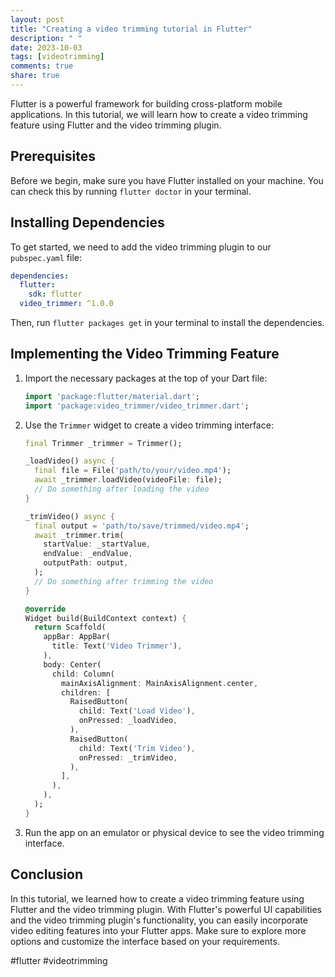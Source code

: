 ```yaml
---
layout: post
title: "Creating a video trimming tutorial in Flutter"
description: " "
date: 2023-10-03
tags: [videotrimming]
comments: true
share: true
---
```


Flutter is a powerful framework for building cross-platform mobile applications. In this tutorial, we will learn how to create a video trimming feature using Flutter and the video trimming plugin.

## Prerequisites

Before we begin, make sure you have Flutter installed on your machine. You can check this by running `flutter doctor` in your terminal.

## Installing Dependencies

To get started, we need to add the video trimming plugin to our `pubspec.yaml` file:

```yaml
dependencies:
  flutter:
    sdk: flutter
  video_trimmer: ^1.0.0
```

Then, run `flutter packages get` in your terminal to install the dependencies.

## Implementing the Video Trimming Feature

1. Import the necessary packages at the top of your Dart file:

   ```dart
   import 'package:flutter/material.dart';
   import 'package:video_trimmer/video_trimmer.dart';
   ```

2. Use the `Trimmer` widget to create a video trimming interface:

   ```dart
   final Trimmer _trimmer = Trimmer();

   _loadVideo() async {
     final file = File('path/to/your/video.mp4');
     await _trimmer.loadVideo(videoFile: file);
     // Do something after loading the video
   }

   _trimVideo() async {
     final output = 'path/to/save/trimmed/video.mp4';
     await _trimmer.trim(
       startValue: _startValue,
       endValue: _endValue,
       outputPath: output,
     );
     // Do something after trimming the video
   }

   @override
   Widget build(BuildContext context) {
     return Scaffold(
       appBar: AppBar(
         title: Text('Video Trimmer'),
       ),
       body: Center(
         child: Column(
           mainAxisAlignment: MainAxisAlignment.center,
           children: [
             RaisedButton(
               child: Text('Load Video'),
               onPressed: _loadVideo,
             ),
             RaisedButton(
               child: Text('Trim Video'),
               onPressed: _trimVideo,
             ),
           ],
         ),
       ),
     );
   }
   ```

3. Run the app on an emulator or physical device to see the video trimming interface.

## Conclusion

In this tutorial, we learned how to create a video trimming feature using Flutter and the video trimming plugin. With Flutter's powerful UI capabilities and the video trimming plugin's functionality, you can easily incorporate video editing features into your Flutter apps. Make sure to explore more options and customize the interface based on your requirements.

#flutter #videotrimming